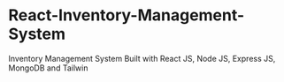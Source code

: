 # React-Inventory-Management-System
Inventory Management System Built with React JS, Node JS, Express JS, MongoDB and Tailwin